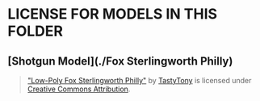 # LICENSE FOR MODELS IN THIS FOLDER
## [Shotgun Model](./Fox Sterlingworth Philly)

> ["Low-Poly Fox Sterlingworth Philly"](https://skfb.ly/6TJJu) by [TastyTony](https://sketchfab.com/TastyTony) is licensed under [Creative Commons Attribution](http://creativecommons.org/licenses/by/4.0/).